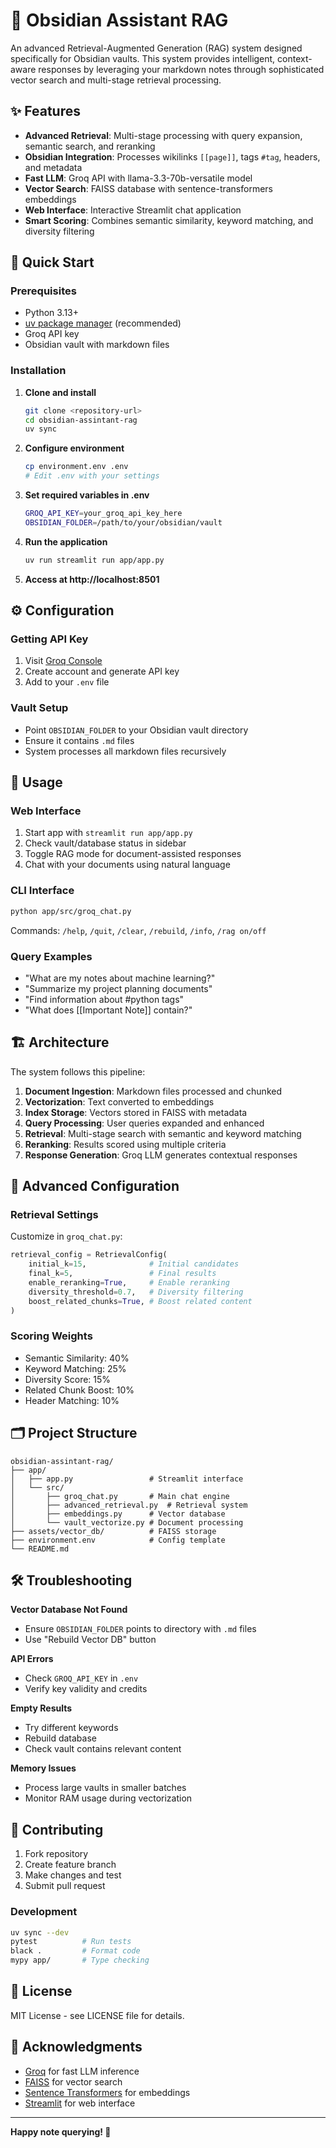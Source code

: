 # 🤖 Obsidian Assistant RAG

An advanced Retrieval-Augmented Generation (RAG) system designed specifically for Obsidian vaults. This system provides intelligent, context-aware responses by leveraging your markdown notes through sophisticated vector search and multi-stage retrieval processing.

## ✨ Features

- **Advanced Retrieval**: Multi-stage processing with query expansion, semantic search, and reranking
- **Obsidian Integration**: Processes wikilinks `[[page]]`, tags `#tag`, headers, and metadata
- **Fast LLM**: Groq API with llama-3.3-70b-versatile model
- **Vector Search**: FAISS database with sentence-transformers embeddings
- **Web Interface**: Interactive Streamlit chat application
- **Smart Scoring**: Combines semantic similarity, keyword matching, and diversity filtering

## 🚀 Quick Start

### Prerequisites
- Python 3.13+
- [uv package manager](https://github.com/astral-sh/uv) (recommended)
- Groq API key
- Obsidian vault with markdown files

### Installation

1. **Clone and install**
   ```bash
   git clone <repository-url>
   cd obsidian-assintant-rag
   uv sync
   ```

2. **Configure environment**
   ```bash
   cp environment.env .env
   # Edit .env with your settings
   ```

3. **Set required variables in .env**
   ```bash
   GROQ_API_KEY=your_groq_api_key_here
   OBSIDIAN_FOLDER=/path/to/your/obsidian/vault
   ```

4. **Run the application**
   ```bash
   uv run streamlit run app/app.py
   ```

5. **Access at http://localhost:8501**

## ⚙️ Configuration

### Getting API Key
1. Visit [Groq Console](https://console.groq.com/keys)
2. Create account and generate API key
3. Add to your `.env` file

### Vault Setup
- Point `OBSIDIAN_FOLDER` to your Obsidian vault directory
- Ensure it contains `.md` files
- System processes all markdown files recursively

## 📖 Usage

### Web Interface
1. Start app with `streamlit run app/app.py`
2. Check vault/database status in sidebar
3. Toggle RAG mode for document-assisted responses
4. Chat with your documents using natural language

### CLI Interface
```bash
python app/src/groq_chat.py
```

Commands: `/help`, `/quit`, `/clear`, `/rebuild`, `/info`, `/rag on/off`

### Query Examples
- "What are my notes about machine learning?"
- "Summarize my project planning documents"
- "Find information about #python tags"
- "What does [[Important Note]] contain?"

## 🏗️ Architecture

The system follows this pipeline:
1. **Document Ingestion**: Markdown files processed and chunked
2. **Vectorization**: Text converted to embeddings
3. **Index Storage**: Vectors stored in FAISS with metadata
4. **Query Processing**: User queries expanded and enhanced
5. **Retrieval**: Multi-stage search with semantic and keyword matching
6. **Reranking**: Results scored using multiple criteria
7. **Response Generation**: Groq LLM generates contextual responses

## 🔧 Advanced Configuration

### Retrieval Settings
Customize in `groq_chat.py`:
```python
retrieval_config = RetrievalConfig(
    initial_k=15,              # Initial candidates
    final_k=5,                 # Final results
    enable_reranking=True,     # Enable reranking
    diversity_threshold=0.7,   # Diversity filtering
    boost_related_chunks=True, # Boost related content
)
```

### Scoring Weights
- Semantic Similarity: 40%
- Keyword Matching: 25%
- Diversity Score: 15%
- Related Chunk Boost: 10%
- Header Matching: 10%

## 🗂️ Project Structure

```
obsidian-assintant-rag/
├── app/
│   ├── app.py                 # Streamlit interface
│   └── src/
│       ├── groq_chat.py       # Main chat engine
│       ├── advanced_retrieval.py  # Retrieval system
│       ├── embeddings.py      # Vector database
│       └── vault_vectorize.py # Document processing
├── assets/vector_db/          # FAISS storage
├── environment.env            # Config template
└── README.md
```

## 🛠️ Troubleshooting

**Vector Database Not Found**
- Ensure `OBSIDIAN_FOLDER` points to directory with `.md` files
- Use "Rebuild Vector DB" button

**API Errors**
- Check `GROQ_API_KEY` in `.env`
- Verify key validity and credits

**Empty Results**
- Try different keywords
- Rebuild database
- Check vault contains relevant content

**Memory Issues**
- Process large vaults in smaller batches
- Monitor RAM usage during vectorization

## 🤝 Contributing

1. Fork repository
2. Create feature branch
3. Make changes and test
4. Submit pull request

### Development
```bash
uv sync --dev
pytest          # Run tests
black .         # Format code
mypy app/       # Type checking
```

## 📄 License

MIT License - see LICENSE file for details.

## 🙏 Acknowledgments

- [Groq](https://groq.com/) for fast LLM inference
- [FAISS](https://github.com/facebookresearch/faiss) for vector search
- [Sentence Transformers](https://www.sbert.net/) for embeddings
- [Streamlit](https://streamlit.io/) for web interface

---

**Happy note querying! 🚀**